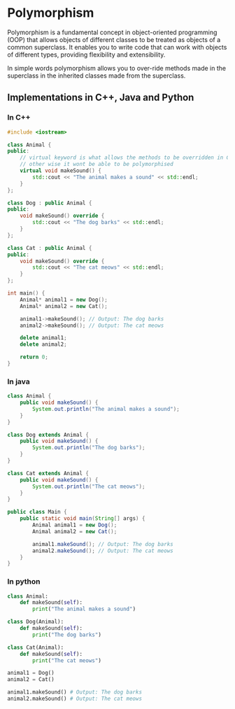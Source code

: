 # Polymorphism

Polymorphism is a fundamental concept in object-oriented programming (OOP) that
allows objects of different classes to be treated as objects of a common
superclass. It enables you to write code that can work with objects of different
types, providing flexibility and extensibility.

In simple words polymorphism allows you to over-ride methods made in the
superclass in the inherited classes made from the superclass.

## Implementations in C++, Java and Python

### In C++

```cpp
#include <iostream>

class Animal {
public:
    // virtual keyword is what allows the methods to be overridden in C++
    // other wise it wont be able to be polymorphised
    virtual void makeSound() {
        std::cout << "The animal makes a sound" << std::endl;
    }
};

class Dog : public Animal {
public:
    void makeSound() override {
        std::cout << "The dog barks" << std::endl;
    }
};

class Cat : public Animal {
public:
    void makeSound() override {
        std::cout << "The cat meows" << std::endl;
    }
};

int main() {
    Animal* animal1 = new Dog();
    Animal* animal2 = new Cat();

    animal1->makeSound(); // Output: The dog barks
    animal2->makeSound(); // Output: The cat meows

    delete animal1;
    delete animal2;

    return 0;
}

```

### In java

```java
class Animal {
    public void makeSound() {
        System.out.println("The animal makes a sound");
    }
}

class Dog extends Animal {
    public void makeSound() {
        System.out.println("The dog barks");
    }
}

class Cat extends Animal {
    public void makeSound() {
        System.out.println("The cat meows");
    }
}

public class Main {
    public static void main(String[] args) {
        Animal animal1 = new Dog();
        Animal animal2 = new Cat();

        animal1.makeSound(); // Output: The dog barks
        animal2.makeSound(); // Output: The cat meows
    }
}

```

### In python

```py
class Animal:
    def makeSound(self):
        print("The animal makes a sound")

class Dog(Animal):
    def makeSound(self):
        print("The dog barks")

class Cat(Animal):
    def makeSound(self):
        print("The cat meows")

animal1 = Dog()
animal2 = Cat()

animal1.makeSound() # Output: The dog barks
animal2.makeSound() # Output: The cat meows

```
